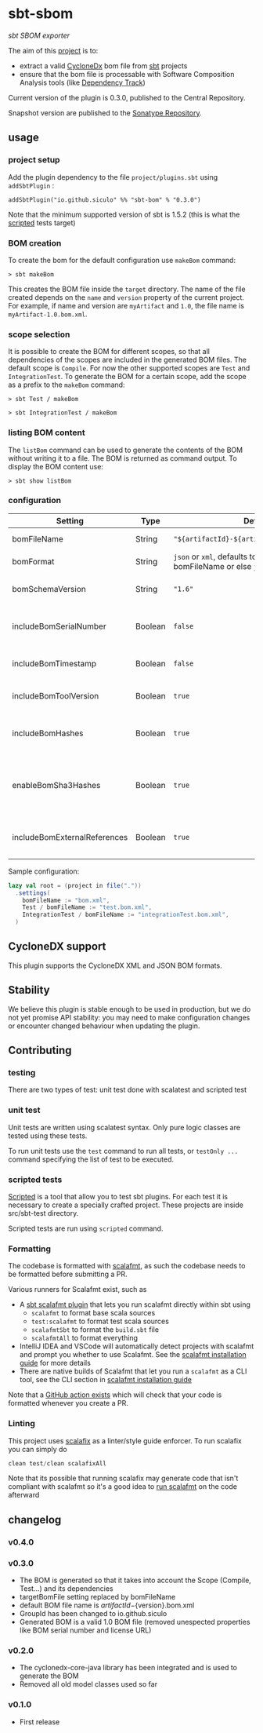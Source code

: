 <!--
SPDX-FileCopyrightText: The sbt-sbom team

SPDX-License-Identifier: MIT
-->

# sbt-sbom

*sbt SBOM exporter*

The aim of this [project](https://github.com/sbt/sbt-sbom/) is to:

- extract a valid [CycloneDx](https://cyclonedx.org/) bom file from [sbt](https://www.scala-sbt.org/) projects
- ensure that the bom file is processable with Software Composition Analysis tools (like [Dependency Track](https://dependencytrack.org/))

Current version of the plugin is 0.3.0, published to the Central Repository.

Snapshot version are published to the [Sonatype Repository](https://s01.oss.sonatype.org/content/repositories/snapshots).

## usage

### project setup

Add the plugin dependency to the file `project/plugins.sbt` using `addSbtPlugin` :

`addSbtPlugin("io.github.siculo" %% "sbt-bom" % "0.3.0")`

Note that the minimum supported version of sbt is 1.5.2 (this is what the [scripted](https://www.scala-sbt.org/1.x/docs/Testing-sbt-plugins.html#scripted+test+framework) tests target)

### BOM creation

To create the bom for the default configuration use `makeBom` command:

`> sbt makeBom`

This creates the BOM file inside the `target` directory. The name of the file created depends on the `name` and `version` property of the current project. For example, if name and version are `myArtifact` and `1.0`, the file name is `myArtifact-1.0.bom.xml`.

### scope selection

It is possible to create the BOM for different scopes, so that all dependencies of the scopes are included in the generated BOM files. The default scope is `Compile`. For now the other supported scopes are `Test` and `IntegrationTest`. To generate the BOM for a certain scope, add the scope as a prefix to the `makeBom` command:

`> sbt Test / makeBom`

`> sbt IntegrationTest / makeBom`

### listing BOM content

The `listBom` command can be used to generate the contents of the BOM without writing it to a file. The BOM is returned as command output. To display the BOM content use: 

`> sbt show listBom`

### configuration

| Setting                      | Type    | Default                                                                | Description                                                    |
|------------------------------|---------|------------------------------------------------------------------------|----------------------------------------------------------------|
| bomFileName                  | String  | `"${artifactId}-${artifactVersion}.bom.xml"`                           | bom file name                                                  |
| bomFormat                    | String  | `json` or `xml`, defaults to the format of bomFileName or else `json`  | bom format                                                     |
| bomSchemaVersion             | String  | `"1.6"`                                                                | bom schema version                                             |
| includeBomSerialNumber       | Boolean | `false`                                                                | include serial number in bom                                   |
| includeBomTimestamp          | Boolean | `false`                                                                | include timestamp in bom                                       |
| includeBomToolVersion        | Boolean | `true`                                                                 | include tool version in bom                                    |
| includeBomHashes             | Boolean | `true`                                                                 | include artifact hashes in bom                                 |
| enableBomSha3Hashes          | Boolean | `true`                                                                 | enable the generation of sha3 hashes (not available on java 8) |
| includeBomExternalReferences | Boolean | `true`                                                                 | include external references in bom                             |

Sample configuration:

```scala
lazy val root = (project in file("."))
  .settings(
    bomFileName := "bom.xml",
    Test / bomFileName := "test.bom.xml",
    IntegrationTest / bomFileName := "integrationTest.bom.xml",
  )
```

## CycloneDX support

This plugin supports the CycloneDX XML and JSON BOM formats.

## Stability

We believe this plugin is stable enough to be used in production, but
we do not yet promise API stability: you may need to make configuration
changes or encounter changed behaviour when updating the plugin.

## Contributing

### testing

There are two types of test: unit test done with scalatest and scripted test

### unit test

Unit tests are written using scalatest syntax. Only pure logic classes are tested using these tests.

To run unit tests use the `test` command to run all tests, or `testOnly ...` command specifying the list of test to be
executed.

### scripted tests

[Scripted](https://www.scala-sbt.org/1.x/docs/Testing-sbt-plugins.html) is a tool that allow you to test sbt plugins.
For each test it is necessary to create a specially crafted project. These projects are inside src/sbt-test directory.

Scripted tests are run using `scripted` command.

### Formatting

The codebase is formatted with [scalafmt](https://scalameta.org/scalafmt/), as such the codebase needs to be formatted
before submitting a PR.

Various runners for Scalafmt exist, such as
* A [sbt scalafmt plugin](https://github.com/scalameta/sbt-scalafmt) that lets you run scalafmt directly within sbt using
    * `scalafmt` to format base scala sources
    * `test:scalafmt` to format test scala sources
    * `scalafmtSbt` to format the `build.sbt` file
    * `scalafmtAll` to format everything
* IntelliJ IDEA and VSCode will automatically detect projects with scalafmt and prompt you whether to use Scalafmt. See
  the [scalafmt installation guide][scalafmt-installation-link] for more details
* There are native builds of Scalafmt that let you run a `scalafmt` as a CLI tool, see the CLI section in
  [scalafmt installation guide][scalafmt-installation-link]

Note that a [GitHub action exists](https://github.com/sbt/sbt-sbom/blob/main/.github/workflows/format.yml) which will
check that your code is formatted whenever you create a PR.

### Linting

This project uses [scalafix](https://scalacenter.github.io/scalafix/) as a linter/style guide enforcer. To run scalafix
you can simply do

```sbt
clean test/clean scalafixAll
```

Note that its possible that running scalafix may generate code that isn't compliant with scalafmt so it's
a good idea to [run scalafmt](#formatting) on the code afterward

## changelog

### v0.4.0

### v0.3.0
- The BOM is generated so that it takes into account the Scope (Compile, Test...) and its dependencies
- targetBomFile setting replaced by bomFileName
- default BOM file name is ${artifactId}-${version}.bom.xml
- GroupId has been changed to io.github.siculo
- Generated BOM is a valid 1.0 BOM file (removed unespected properties like BOM serial number and license URL)

### v0.2.0
- The cyclonedx-core-java library has been integrated and is used to generate the BOM
- Removed all old model classes used so far

### v0.1.0
- First release

[scalafmt-installation-link]: https://scalameta.org/scalafmt/docs/installation.html
